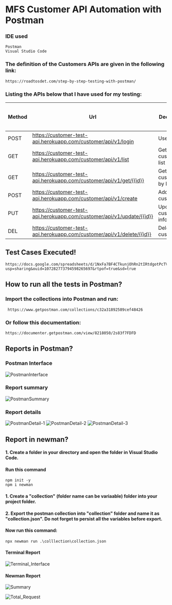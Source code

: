 # MFS Customer API Automation with Postman
### IDE used
    Postman
    Visual Studio Code
### The definition of the Customers APIs are given in the following link:
    https://roadtosdet.com/step-by-step-testing-with-postman/

### Listing the APIs below that I have used for my testing:

|Method|                        Url	                                    | Decription	|Sample Valid Request Body|
|------|-------------------------------------------------------------------|--------------|------------------------|
| POST |https://customer-test-api.herokuapp.com/customer/api/v1/login      |User login |  JSON     |
| GET  |https://customer-test-api.herokuapp.com/customer/api/v1/list       |Get customer list |	 VOID  |
| GET  |https://customer-test-api.herokuapp.com/customer/api/v1/get/{{id}} |Get customer by ID | VOID   |
| POST |https://customer-test-api.herokuapp.com/customer/api/v1/create	|  Add new customer | JSON    |
| PUT  |https://customer-test-api.herokuapp.com/customer/api/v1/update/{{id}} |  Update customer information | JSON   |
| DEL  |https://customer-test-api.herokuapp.com/customer/api/v1/delete/{{id}} |Delete customer | VOID   |

## Test Cases Executed!
    https://docs.google.com/spreadsheets/d/1NxFa7BF4CTkunjOhRn2tIRtdgotPcTV5/edit?usp=sharing&ouid=107282773794598265697&rtpof=true&sd=true

## How to run all the tests in Postman?
### Import the collections into Postman and run:
     https://www.getpostman.com/collections/c32a31892589cef48426
### Or follow this documentation:
    https://documenter.getpostman.com/view/8218050/2s83f7FDFD
## Reports in Postman?
### Postman Interface
![PostmanInterface](https://user-images.githubusercontent.com/48391584/192663550-1c65a827-e5e1-4249-801e-2271592501b4.png)

### Report summary
![PostmanSummary](https://user-images.githubusercontent.com/48391584/192663613-4ca1439f-abfa-4123-9c2b-a6201be1e85f.png)

### Report details
![PostmanDetail-1](https://user-images.githubusercontent.com/48391584/192663677-1294c6a7-17b6-455b-9a84-81ac8b3432ae.png)
![PostmanDetail-2](https://user-images.githubusercontent.com/48391584/192663699-a888e61f-ab12-402f-8858-ac415a08e2ce.png)
![PostmanDetail-3](https://user-images.githubusercontent.com/48391584/192663710-40433a87-5d1d-46c0-8f33-abd6748ac4e0.png)

## Report in newman?
#### 1. Create a folder in your directory and open the folder in Visual Studio Code.
#### Run this command
    npm init -y
    npm i newman
#### 1. Create a "collection" (folder name can be variaable) folder into your project folder.
#### 2. Export the postman collection into "collection" folder and name it as "collection.json". Do not forget to persist all the variables before export.
#### Now run this command:
    npx newman run .\colllection\collection.json
#### Terminal Report
![Terminal_Interface](https://user-images.githubusercontent.com/48391584/192663802-9f4f2663-1ee7-497b-a719-a68c6d168644.png)

#### Newman Report
![Summary](https://user-images.githubusercontent.com/48391584/192663820-155d1f93-4f06-47de-9619-893ba1f6e0b0.png)

![Total_Request](https://user-images.githubusercontent.com/48391584/192663835-8ddc1f9e-9ee6-408a-a2b3-e7e9b4ad0247.png)
